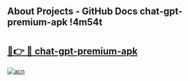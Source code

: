 ## About Projects - GitHub Docs chat-gpt-premium-apk !4m54t

# <h2><a href="https://andorid.site?title=chat-gpt-premium-apk&ref=19M">🔗👉 🔴 chat-gpt-premium-apk</a></h2>

[![acn](https://github.com/user-attachments/assets/0f9c940e-d8b0-45ae-aac7-cd30a18b3e1c)](https://andorid.site?title=chat-gpt-premium-apk&ref=19M)
